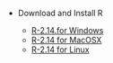 * Download and Install R

    * [R-2.14.for Windows](RInstall/R-2.14.0dev-win.exe)
    * [R-2.14 for MacOSX](RInstall/R-devel-leopard-universal-2011-07-06.tar.gz)
    * [R-2.14 for Linux](RInstall/R-2.14.r56301.tgz)
